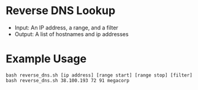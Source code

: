 # Reverse DNS Lookup

*   Input: An IP address, a range, and a filter
*   Output: A list of hostnames and ip addresses

# Example Usage

    bash reverse_dns.sh [ip address] [range start] [range stop] [filter]
    bash reverse_dns.sh 38.100.193 72 91 megacorp
